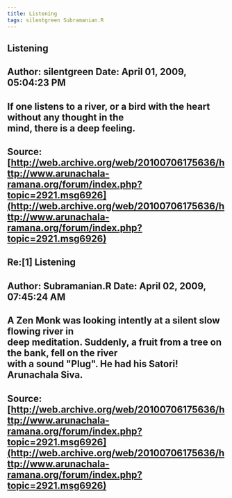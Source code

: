 ```yaml
--- 
title: Listening   
tags: silentgreen Subramanian.R  
---  
```

## Listening  
Author: silentgreen         Date: April 01, 2009, 05:04:23 PM  
---  
If one listens to a river, or a bird with the heart without any thought in the  
mind, there is a deep feeling.
 ---  
Source:[http://web.archive.org/web/20100706175636/http://www.arunachala-ramana.org/forum/index.php?topic=2921.msg6926](http://web.archive.org/web/20100706175636/http://www.arunachala-ramana.org/forum/index.php?topic=2921.msg6926)   
---  

## Re:[1] Listening  
Author: Subramanian.R       Date: April 02, 2009, 07:45:24 AM  
---  
A Zen Monk was looking intently at a silent slow flowing river in   
deep meditation. Suddenly, a fruit from a tree on the bank, fell on the river  
with a sound "Plug". He had his Satori!   
Arunachala Siva.
 ---  
Source:[http://web.archive.org/web/20100706175636/http://www.arunachala-ramana.org/forum/index.php?topic=2921.msg6926](http://web.archive.org/web/20100706175636/http://www.arunachala-ramana.org/forum/index.php?topic=2921.msg6926)   
---  

